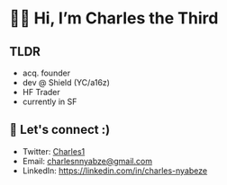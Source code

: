 # 👋🏿  Hi, I’m Charles the Third

## TLDR
- acq. founder
- dev @ Shield (YC/a16z)
- HF Trader
- currently in SF

## 💎 Let's connect :)
- Twitter: [Charles1](https://twitter.com/learn_charles)
- Email: charlesnnyabze@gmail.com
- LinkedIn: https://linkedin.com/in/charles-nyabeze
<br />
<br />
